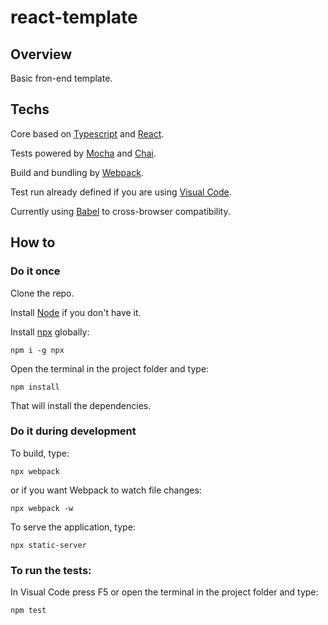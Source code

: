 # react-template

## Overview

Basic fron-end template. 

## Techs

Core based on [Typescript](https://www.typescriptlang.org/) and [React](https://reactjs.org/).

Tests powered by [Mocha](https://mochajs.org/) and [Chai](https://www.chaijs.com/).

Build and bundling by [Webpack](https://webpack.js.org/).

Test run already defined if you are using [Visual Code](https://code.visualstudio.com/download).

Currently using [Babel](https://babeljs.io/) to cross-browser compatibility.

## How to

### Do it once
Clone the repo.

Install [Node](https://nodejs.org) if you don't have it.

Install [npx](https://www.npmjs.com/package/npx) globally:
```
npm i -g npx
```

Open the terminal in the project folder and type:
```
npm install
```
That will install the dependencies. 

### Do it during development

To build, type:

```
npx webpack
```
or if you want Webpack to watch file changes:
```
npx webpack -w
```

To serve the application, type:
```
npx static-server
```


### To run the tests:

In Visual Code press F5 or open the terminal in the project folder and type:
```
npm test
```